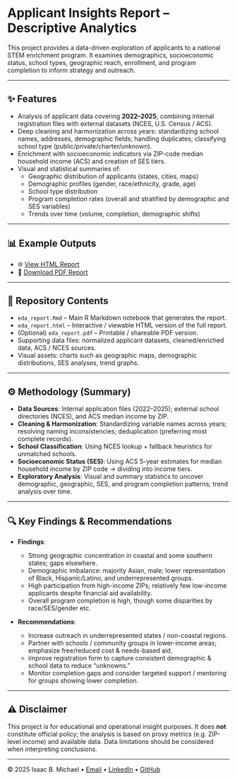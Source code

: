 # Applicant Insights Report – Descriptive Analytics

This project provides a data-driven exploration of applicants to a national STEM enrichment program. It examines demographics, socioeconomic status, school types, geographic reach, enrollment, and program completion to inform strategy and outreach.

---

## ✨ Features

- Analysis of applicant data covering **2022–2025**, combining internal registration files with external datasets (NCES, U.S. Census / ACS).  
- Deep cleaning and harmonization across years: standardizing school names, addresses, demographic fields; handling duplicates; classifying school type (public/private/charter/unknown).  
- Enrichment with socioeconomic indicators via ZIP-code median household income (ACS) and creation of SES tiers.  
- Visual and statistical summaries of:  
  - Geographic distribution of applicants (states, cities, maps)  
  - Demographic profiles (gender, race/ethnicity, grade, age)  
  - School type distribution  
  - Program completion rates (overall and stratified by demographic and SES variables)  
  - Trends over time (volume, completion, demographic shifts)  

---

## 📊 Example Outputs

- 🌐 [View HTML Report](https://isaacbmichael.github.io/EDA-Applicant-Report/eda_report.html)  
- 📄 [Download PDF Report](LINK_TO_PDF_IF_AVAILABLE)  

---

## 📂 Repository Contents

- `eda_report.Rmd` – Main R Markdown notebook that generates the report.  
- `eda_report.html` – Interactive / viewable HTML version of the full report.  
- (Optional) `eda_report.pdf` – Printable / shareable PDF version.  
- Supporting data files: normalized applicant datasets, cleaned/enriched data, ACS / NCES sources.  
- Visual assets: charts such as geographic maps, demographic distributions, SES analyses, trend graphs.  

---

## ⚙️ Methodology (Summary)

- **Data Sources**: Internal application files (2022–2025); external school directories (NCES), and ACS median income by ZIP.  
- **Cleaning & Harmonization**: Standardizing variable names across years; resolving naming inconsistencies; deduplication (preferring most complete records).  
- **School Classification**: Using NCES lookup + fallback heuristics for unmatched schools.  
- **Socioeconomic Status (SES)**: Using ACS 5-year estimates for median household income by ZIP code → dividing into income tiers.  
- **Exploratory Analysis**: Visual and summary statistics to uncover demographic, geographic, SES, and program completion patterns; trend analysis over time.  

---

## 🔍 Key Findings & Recommendations

- **Findings**:  
  - Strong geographic concentration in coastal and some southern states; gaps elsewhere.  
  - Demographic imbalance: majority Asian, male; lower representation of Black, Hispanic/Latino, and underrepresented groups.  
  - High participation from high-income ZIPs; relatively few low-income applicants despite financial aid availability.  
  - Overall program completion is high, though some disparities by race/SES/gender etc.  

- **Recommendations**:  
  - Increase outreach in underrepresented states / non-coastal regions.  
  - Partner with schools / community groups in lower-income areas; emphasize free/reduced cost & needs-based aid.  
  - Improve registration form to capture consistent demographic & school data to reduce “unknowns.”  
  - Monitor completion gaps and consider targeted support / mentoring for groups showing lower completion.  

---

## ⚠️ Disclaimer

This project is for educational and operational insight purposes. It does **not** constitute official policy; the analysis is based on proxy metrics (e.g. ZIP-level income) and available data. Data limitations should be considered when interpreting conclusions.

---

© 2025 Isaac B. Michael • [Email](mailto:isaac.b.michael@gmail.com) • [LinkedIn](https://www.linkedin.com/in/isaacbmichael) • [GitHub](https://isaacbmichael.github.io/)
